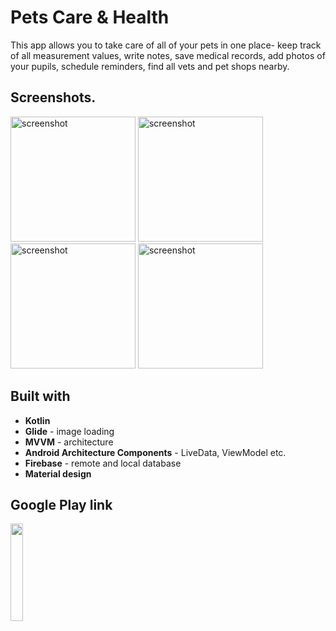 # Pets Care & Health

This app allows you to take care of all of your pets in one place- keep track of all measurement values, write notes, save medical records, add photos of your pupils, schedule reminders, find all vets and pet shops nearby.


## Screenshots.
<img src="https://lh3.googleusercontent.com/XDOGriAWURgtslAKDvEgvkykdsHQTMUNLfqDnQiSj-UMBSzhpJP6_pFA1ikewDLONw=w1920-h962-rw" alt="screenshot" width="200"> <img src="https://lh3.googleusercontent.com/56AG8Zp_RPOlYZr1k3-ZSn5xDr3vKHgzRqhwvv8cWHHf0ymqCAP5-1JK08-ZaVnj3M8=w1920-h962-rw" alt="screenshot" width="200"> <img src="https://lh3.googleusercontent.com/WVTtPiPk_afK3ig14nklSHsGEMy7Jknpk2TPo1KXqw8Ml6td9nYNFRWDT_HAIVbSaHSA=w1920-h962-rw" alt="screenshot" width="200"> <img src="https://lh3.googleusercontent.com/CpDGDvvB8s4mxHmdOz7Dnm7HeZHC6DpJP9OrM2WHd_xdigEH_Gw91lI4BODAl0rHQ_s=w1920-h962-rw" alt="screenshot" width="200">


## Built with

* **Kotlin**
* **Glide** - image loading
* **MVVM** - architecture
* **Android Architecture Components** - LiveData, ViewModel etc.
* **Firebase** - remote and local database
* **Material design**

## Google Play link

<p align="left">
<a href="https://play.google.com/store/apps/details?id=com.clouddroid.petscarehealth"><img src="https://cdn.rawgit.com/steverichey/google-play-badge-svg/master/img/en_get.svg" width="20%"></a>
</p>

